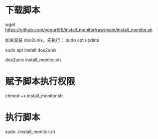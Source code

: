 # 下载脚本
wget https://github.com/yogurt55/install_monitor/raw/main/install_monitor.sh

如未安装 dos2unix，先执行：
sudo apt update

sudo apt install dos2unix

dos2unix install_monitor.sh


# 赋予脚本执行权限
chmod +x install_monitor.sh

# 执行脚本
sudo ./install_monitor.sh
